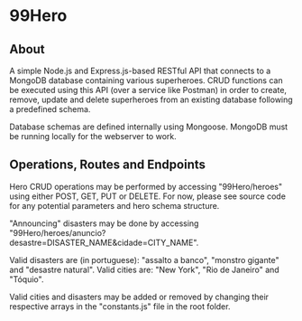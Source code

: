 # 99Hero

## About

A simple Node.js and Express.js-based RESTful API that connects to a MongoDB database containing various superheroes.
CRUD functions can be executed using this API (over a service like Postman) in order to create, remove, update and delete superheroes from an existing database following a predefined schema.

Database schemas are defined internally using Mongoose. MongoDB must be running locally for the webserver to work.

## Operations, Routes and Endpoints

Hero CRUD operations may be performed by accessing "99Hero/heroes" using either POST, GET, PUT or DELETE.
For now, please see source code for any potential parameters and hero schema structure.

"Announcing" disasters may be done by accessing "99Hero/heroes/anuncio?desastre=DISASTER_NAME&cidade=CITY_NAME".

Valid disasters are (in portuguese): "assalto a banco", "monstro gigante" and "desastre natural".
Valid cities are: "New York", "Rio de Janeiro" and "Tóquio".

Valid cities and disasters may be added or removed by changing their respective arrays in the "constants.js" file in the root folder.